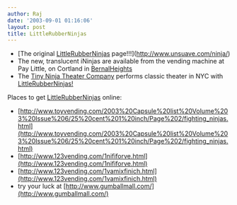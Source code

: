 ```yaml
---
author: Raj
date: '2003-09-01 01:16:06'
layout: post
title: LittleRubberNinjas
---
```


* [The original [LittleRubberNinjas](LittleRubberNinjas.html) page!!!](http://www.unsuave.com/ninja/)
* The new, translucent iNinjas are available from the vending machine at Pay Little, on Cortland in [BernalHeights](BernalHeights.html)
* The [Tiny Ninja Theater Company](http://www.tinyninjatheater.com) performs classic theater in NYC with [LittleRubberNinjas!](LittleRubberNinjas!.html)

Places to get [LittleRubberNinjas](LittleRubberNinjas.html) online:

* [http://www.toyvending.com/2003%20Capsule%20list%20Volume%203%20Issue%206/25%20cent%201%20inch/Page%202/fighting_ninjas.html](http://www.toyvending.com/2003%20Capsule%20list%20Volume%203%20Issue%206/25%20cent%201%20inch/Page%202/fighting_ninjas.html)
* [http://www.123vending.com/1nififorve.html](http://www.123vending.com/1nififorve.html)
* [http://www.123vending.com/1vamixfinich.html](http://www.123vending.com/1vamixfinich.html)
* try your luck at [http://www.gumballmall.com/](http://www.gumballmall.com/)
